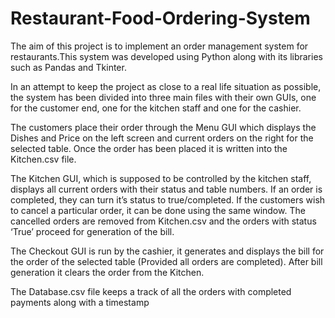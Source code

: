 # Restaurant-Food-Ordering-System
The aim of this project is to implement an order management system for restaurants.This system was developed using Python along with its libraries such as Pandas and Tkinter.

In an attempt to keep the project as close to a real life situation as possible, the system
has been divided into three main files with their own GUIs, one for the customer end, one
for the kitchen staff and one for the cashier.

The customers place their order through the Menu GUI which displays the Dishes and
Price on the left screen and current orders on the right for the selected table. Once the
order has been placed it is written into the Kitchen.csv file.

The Kitchen GUI, which is supposed to be controlled by the kitchen staff, displays all
current orders with their status and table numbers. If an order is completed, they can turn
it’s status to true/completed. If the customers wish to cancel a particular order, it can be
done using the same window. 
The cancelled orders are removed from Kitchen.csv and
the orders with status ‘True’ proceed for generation of the bill.

The Checkout GUI is run by the cashier, it generates and displays the bill for the order of
the selected table (Provided all orders are completed). After bill generation it clears the
order from the Kitchen.

The Database.csv file keeps a track of all the orders with completed payments along with a timestamp

